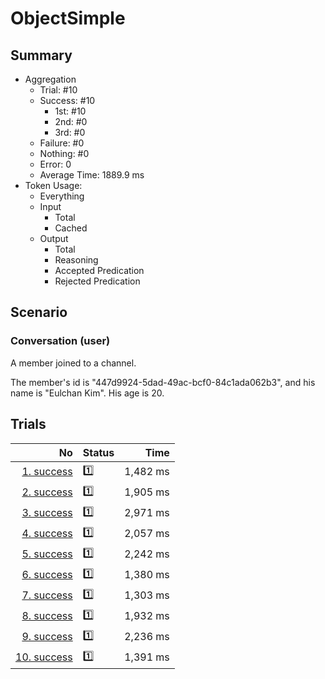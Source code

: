 # ObjectSimple
## Summary
  - Aggregation
    - Trial: #10
    - Success: #10
      - 1st: #10
      - 2nd: #0
      - 3rd: #0
    - Failure: #0
    - Nothing: #0
    - Error: 0
    - Average Time: 1889.9 ms
  - Token Usage:
    - Everything
    - Input
      - Total
      - Cached
    - Output
      - Total
      - Reasoning
      - Accepted Predication
      - Rejected Predication

## Scenario
### Conversation (user)
A member joined to a channel.

The member's id is "447d9924-5dad-49ac-bcf0-84c1ada062b3",
and his name is "Eulchan Kim". His age is 20.

## Trials
No | Status | Time
---:|:-------|------:
[1. success](./trials/1.success.json) | 1️⃣ | 1,482 ms
[2. success](./trials/2.success.json) | 1️⃣ | 1,905 ms
[3. success](./trials/3.success.json) | 1️⃣ | 2,971 ms
[4. success](./trials/4.success.json) | 1️⃣ | 2,057 ms
[5. success](./trials/5.success.json) | 1️⃣ | 2,242 ms
[6. success](./trials/6.success.json) | 1️⃣ | 1,380 ms
[7. success](./trials/7.success.json) | 1️⃣ | 1,303 ms
[8. success](./trials/8.success.json) | 1️⃣ | 1,932 ms
[9. success](./trials/9.success.json) | 1️⃣ | 2,236 ms
[10. success](./trials/10.success.json) | 1️⃣ | 1,391 ms
